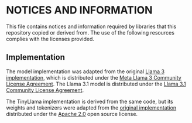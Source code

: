 # NOTICES AND INFORMATION

This file contains notices and information required by libraries that this repository copied or
derived from. The use of the following resources complies with the licenses provided.

## Implementation

The model implementation was adapted from the original
[Llama 3 implementation](https://github.com/meta-llama/llama3), which is distributed under the
[Meta Llama 3 Community License Agreement](https://github.com/meta-llama/llama3/blob/main/LICENSE).
The Llama 3.1 model is distributed under the
[ Llama 3.1 Community License Agreement](https://github.com/meta-llama/llama-models/blob/main/models/llama3_1/LICENSE).

The TinyLlama implementation is derived from the same code, but its weights and tokenizers were
adapted from the [original implementation](https://github.com/jzhang38/TinyLlama) distributed under
the [Apache 2.0](https://github.com/jzhang38/TinyLlama/blob/main/LICENSE) open source license.
